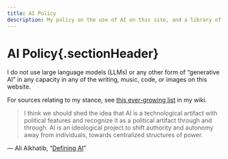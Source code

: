 ```yaml
---
title: AI Policy
description: My policy on the use of AI on this site, and a library of materials expanding on my positions
---
```


<link rel="stylesheet" type="text/css" href="/styles/onecolumn.css" />

<main id="content" role="main">

# AI Policy{.sectionHeader}

I do not use large language models (LLMs) or any other form of “generative AI” in any capacity in any of the writing, music, code, or images on this website.

For sources relating to my stance, see [this ever-growing list](/wiki/reading/ai-criticism) in my wiki.

> I think we should shed the idea that AI is a technological artifact with political features and recognize it as a political artifact through and through. AI is an ideological project to shift authority and autonomy away from individuals, towards centralized structures of power.

— Ali Alkhatib, “[Defining AI](https://ali-alkhatib.com/blog/defining-ai)”

</main>